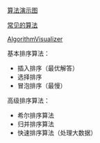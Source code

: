 
[算法演示图](https://visualgo.net/zh)

[常见的算法](http://bubkoo.com/tags/algorithm/)

[AlgorithmVisualizer](https://algorithm-visualizer.org/)

基本排序算法：

+ 插入排序（最优解答） 
+ 选择排序
+ 冒泡排序（最慢）

高级排序算法：

+ 希尔排序算法
+ 归并排序算法
+ 快速排序算法（处理大数据）

